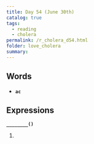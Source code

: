 ```yaml
---
title: Day 54 (June 30th)
catalog: true
tags: 
  - reading
  - cholera
permalink: /r_cholera_d54.html
folder: love_cholera
summary: 
---
```


## Words

-   <b data-toggle="tooltip" data-original-title="{{site.data.glossary.ac}}">`ac`</b>



## Expressions

<b data-toggle="tooltip" data-original-title="{{site.data.answers.54_a}}">`________()`</b>

1.  